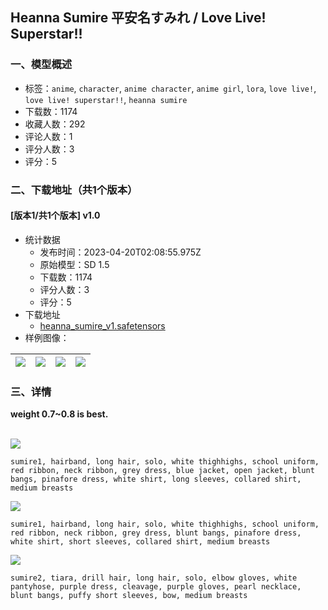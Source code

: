 ## Heanna Sumire 平安名すみれ / Love Live! Superstar!!
### 一、模型概述

- 标签：`anime`, `character`, `anime character`, `anime girl`, `lora`, `love live!`, `love live! superstar!!`, `heanna sumire`
- 下载数：1174
- 收藏人数：292
- 评论人数：1
- 评分人数：3
- 评分：5

### 二、下载地址（共1个版本）

#### [版本1/共1个版本] v1.0

- 统计数据
  - 发布时间：2023-04-20T02:08:55.975Z
  - 原始模型：SD 1.5
  - 下载数：1174
  - 评分人数：3
  - 评分：5
- 下载地址
  - [heanna_sumire_v1.safetensors](https://civitai.com/api/download/models/50345)
- 样例图像：

| <img src="https://image.civitai.com/xG1nkqKTMzGDvpLrqFT7WA/03c1f4e7-221c-460a-7912-3bf1fdc1e700/width=450/541559.jpeg" /> | <img src="https://image.civitai.com/xG1nkqKTMzGDvpLrqFT7WA/859b3a18-89da-4573-78c7-60e312837900/width=450/541565.jpeg" /> | <img src="https://image.civitai.com/xG1nkqKTMzGDvpLrqFT7WA/4c55f175-e515-4c26-6dbe-494fd7520300/width=450/541566.jpeg" /> | <img src="https://image.civitai.com/xG1nkqKTMzGDvpLrqFT7WA/093bc97f-1971-45ec-6317-1f334dcbb900/width=450/541563.jpeg" /> |
| ---- | ---- | ---- | ---- |


### 三、详情
<p><strong>weight 0.7~0.8 is best.</strong><br /><br /></p><img src="https://imagecache.civitai.com/xG1nkqKTMzGDvpLrqFT7WA/9b4ae823-e3cd-445e-3b94-b1a42014b000/width=525/9b4ae823-e3cd-445e-3b94-b1a42014b000.jpeg" /><p><code>sumire1, hairband, long hair, solo, white thighhighs, school uniform, red ribbon, neck ribbon, grey dress, blue jacket, open jacket, blunt bangs, pinafore dress, white shirt, long sleeves, collared shirt, medium breasts</code><br /></p><img src="https://imagecache.civitai.com/xG1nkqKTMzGDvpLrqFT7WA/106f97e1-15bc-4838-fcd2-442da1c95300/width=525/106f97e1-15bc-4838-fcd2-442da1c95300.jpeg" /><p><code>sumire1, hairband, long hair, solo, white thighhighs, school uniform, red ribbon, neck ribbon, grey dress, blunt bangs, pinafore dress, white shirt, short sleeves, collared shirt, medium breasts</code><br /></p><img src="https://imagecache.civitai.com/xG1nkqKTMzGDvpLrqFT7WA/11e2e3fb-85a2-41ec-b826-be6bdf0bc100/width=525/11e2e3fb-85a2-41ec-b826-be6bdf0bc100.jpeg" /><p><code>sumire2, tiara, drill hair, long hair, solo, elbow gloves, white pantyhose, purple dress, cleavage, purple gloves, pearl necklace, blunt bangs, puffy short sleeves, bow, medium breasts</code></p>